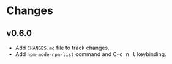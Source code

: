 # Changes

## v0.6.0

- Add `CHANGES.md` file to track changes.
- Add `npm-mode-npm-list` command and <kbd>C-c n l</kbd> keybinding.
